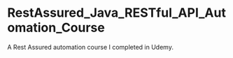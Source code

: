 # RestAssured_Java_RESTful_API_Automation_Course
A Rest Assured automation course I completed in Udemy.
